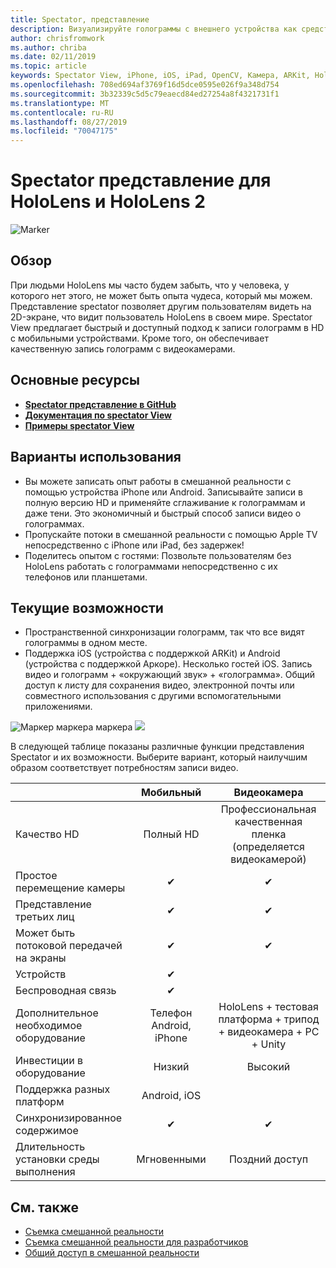 ```yaml
---
title: Spectator, представление
description: Визуализируйте голограммы с внешнего устройства как средства демонстрации смешанной реальности на внешнем дисплее или записи видео о работе в смешанной реальности.
author: chrisfromwork
ms.author: chriba
ms.date: 02/11/2019
ms.topic: article
keywords: Spectator View, iPhone, iOS, iPad, OpenCV, Камера, ARKit, HoloLens, Mixed Reality, Микседреалититулкит, демонстрация, запись
ms.openlocfilehash: 708ed694af3769f16d5dce0595e026f9a348d754
ms.sourcegitcommit: 3b32339c5d5c79eaecd84ed27254a8f4321731f1
ms.translationtype: MT
ms.contentlocale: ru-RU
ms.lasthandoff: 08/27/2019
ms.locfileid: "70047175"
---
```

# <a name="spectator-view-for-hololens-and-hololens-2"></a>Spectator представление для HoloLens и HoloLens 2

![Marker](images/SpecViewPhoneHero.jpg)

## <a name="overview"></a>Обзор

При людьми HoloLens мы часто будем забыть, что у человека, у которого нет этого, не может быть опыта чудеса, который мы можем. Представление spectator позволяет другим пользователям видеть на 2D-экране, что видит пользователь HoloLens в своем мире.
Spectator View предлагает быстрый и доступный подход к записи голограмм в HD с мобильными устройствами. Кроме того, он обеспечивает качественную запись голограмм с видеокамерами.

## <a name="key-resources"></a>Основные ресурсы

* [**Spectator представление в GitHub**](https://github.com/microsoft/MixedReality-SpectatorView)
* [**Документация по spectator View**](https://microsoft.github.io/MixedReality-SpectatorView/README.html)
* [**Примеры spectator View**](https://github.com/microsoft/MixedReality-SpectatorView/tree/master/samples)

## <a name="use-cases"></a>Варианты использования
* Вы можете записать опыт работы в смешанной реальности с помощью устройства iPhone или Android. Записывайте записи в полную версию HD и применяйте сглаживание к голограммам и даже тени. Это экономичный и быстрый способ записи видео о голограммах.
* Пропускайте потоки в смешанной реальности с помощью Apple TV непосредственно с iPhone или iPad, без задержек!
* Поделитесь опытом с гостями: Позвольте пользователям без HoloLens работать с голограммами непосредственно с их телефонов или планшетами.

## <a name="current-features"></a>Текущие возможности

* Пространственной синхронизации голограмм, так что все видят голограммы в одном месте.
* Поддержка iOS (устройства с поддержкой ARKit) и Android (устройства с поддержкой Аркоре).
Несколько гостей iOS.
Запись видео и голограмм + «окружающий звук» + «голограмма».
Общий доступ к листу для сохранения видео, электронной почты или совместного использования с другими вспомогательными приложениями.

![Маркер маркера маркера![](images/SpecViewPhoneDemo.jpg)
](images/hololensspectatorview-500px.jpg) ![](images/spectatorview-300px.png)

В следующей таблице показаны различные функции представления Spectator и их возможности. Выберите вариант, который наилучшим образом соответствует потребностям записи видео.

|                                      | Мобильный                  |                    Видеокамера              |
|--------------------------------------|:-----------------------:|:-------------------------------------------:|
| Качество HD                           |         Полный HD         |        Профессиональная качественная пленка (определяется видеокамерой)      |
| Простое перемещение камеры                 |            ✔            |                      ✔                      |
| Представление третьих лиц                    |            ✔            |                      ✔                      |
| Может быть потоковой передачей на экраны           |            ✔            |                      ✔                      |
| Устройств                             |            ✔            |                                             |
| Беспроводная связь                             |            ✔            |                                             |
| Дополнительное необходимое оборудование         |     Телефон Android, iPhone    | HoloLens + тестовая платформа + трипод + видеокамера + PC + Unity |
| Инвестиции в оборудование                  |           Низкий            |                     Высокий                    |
| Поддержка разных платформ                       |           Android, iOS   |                                             |
| Синхронизированное содержимое                 |            ✔            |                      ✔                      |
| Длительность установки среды выполнения               |         Мгновенными          |                     Поздний доступ                    |
## <a name="see-also"></a>См. также

* [Съемка смешанной реальности](mixed-reality-capture.md) 
* [Съемка смешанной реальности для разработчиков](mixed-reality-capture-for-developers.md)
* [Общий доступ в смешанной реальности](shared-experiences-in-mixed-reality.md)
